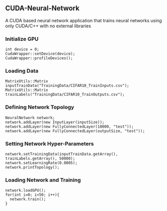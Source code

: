 ## CUDA-Neural-Network
A CUDA based neural network application that trains neural networks using only CUDA/C++ with no external libraries

### Initialize GPU
```
int device = 0;
CudaWrapper::setDevice(device);
CudaWrapper::profileDevices();
```

### Loading Data
```
MatrixUtils::Matrix inputTrainData("TrainingData/CIFAR10_TrainInputs.csv");
MatrixUtils::Matrix trainLabels("TrainingData/CIFAR10_TrainOutputs.csv");
```

### Defining Network Topology
```
NeuralNetwork network;
network.addLayer(new InputLayer(inputSize));
network.addLayer(new FullyConnectedLayer(10000, "test"));
network.addLayer(new FullyConnectedLayer(outputSize, "test"));
```

### Setting Network Hyper-Parameters
```
network.setTrainingData(inputTrainData.getArray(), trainLabels.getArray(), 50000);
network.setLearningRate(0.0005);
network.printTopology();
```

### Loading Network and Training
```
network.loadGPU();
for(int i=0; i<50; i++){
  network.train();
}
```
